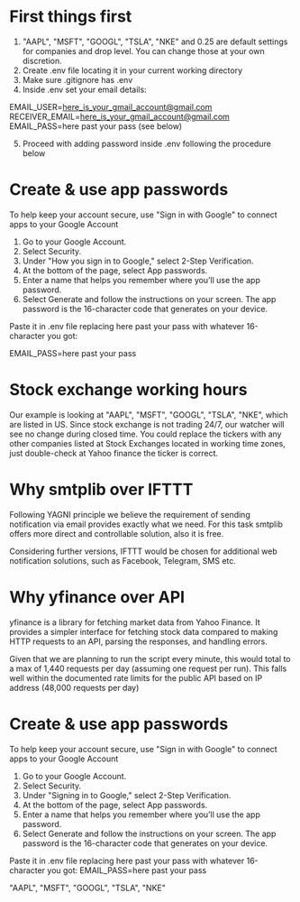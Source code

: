 # First things first
1. "AAPL", "MSFT", "GOOGL", "TSLA", "NKE" and 0.25 are default settings for companies and drop level. You can change those at your own discretion.  
2. Create .env file locating it in your current working directory
3. Make sure .gitignore has .env
4. Inside .env set your email details: 

EMAIL_USER=here_is_your_gmail_account@gmail.com
RECEIVER_EMAIL=here_is_your_gmail_account@gmail.com
EMAIL_PASS=here past your pass (see below)

5. Proceed with adding password inside .env following the procedure below

# Create & use app passwords

To help keep your account secure, use "Sign in with Google" to connect apps to your Google Account

1. Go to your Google Account.
2. Select Security.
3. Under "How you sign in to Google," select 2-Step Verification.
4. At the bottom of the page, select App passwords.
5. Enter a name that helps you remember where you’ll use the app password.
6. Select Generate and follow the instructions on your screen. The app password is the 16-character code that generates on your device.

Paste it in .env file replacing here past your pass with whatever 16-character you got:

EMAIL_PASS=here past your pass

# Stock exchange working hours
Our example is looking at "AAPL", "MSFT", "GOOGL", "TSLA", "NKE", which are listed in US. Since stock exchange is not trading 24/7, our watcher will see no change during closed time. 
You could replace the tickers with any other companies listed at Stock Exchanges located in working time zones, just double-check at Yahoo finance the ticker is correct.


# Why smtplib over IFTTT
Following YAGNI principle we believe the requirement of sending notification via email provides exactly what we need. For this task smtplib offers more direct and controllable solution, also it is free.

Considering further versions, IFTTT would be chosen for additional web notification solutions, such as Facebook, Telegram, SMS etc. 

# Why yfinance over API
yfinance is a library for fetching market data from Yahoo Finance. It provides a simpler interface for fetching stock data compared to making HTTP requests to an API, parsing the responses, and handling errors. 

Given that we are planning to run the script every minute, this would total to a max of 1,440 requests per day (assuming one request per run). This falls well within the documented rate limits for the public API based on IP address (48,000 requests per day)

# Create & use app passwords

To help keep your account secure, use "Sign in with Google" to connect apps to your Google Account

1. Go to your Google Account.
2. Select Security.
3. Under "Signing in to Google," select 2-Step Verification.
4. At the bottom of the page, select App passwords.
5. Enter a name that helps you remember where you’ll use the app password.
6. Select Generate and follow the instructions on your screen. The app password is the 16-character code that generates on your device.

Paste it in .env file replacing here past your pass with whatever 16-character you got:
EMAIL_PASS=here past your pass

"AAPL", "MSFT", "GOOGL", "TSLA", "NKE"